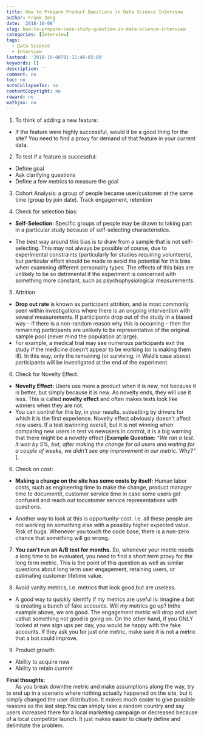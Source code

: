 ```yaml
---
title: How to Prepare Product Questions in Data Science Interview
author: Frank Zeng
date: '2018-10-08'
slug: how-to-prepare-case-study-question-in-data-science-interview
categories: [Interview]
tags:
  - Data Science
  - Interview
lastmod: '2018-10-08T01:12:48-05:00'
keywords: []
description: ''
comment: no
toc: no
autoCollapseToc: no
contentCopyright: no
reward: no
mathjax: no
---
```


<!--more-->

1. To think of adding a new feature:

 * If the feature were highly successful, would it be a good thing for the site? You need to find a proxy for demand of that feature in your current data.

2. To test if a feature is successful:
  * Define goal
  * Ask clarifying questions
  * Define a few metrics to measure the goal

3. Cohort Analysis: a group of people became user/customer at the same time (group by join date). Track engagement, retention


4. Check for selection bias:
 * **Self-Selection**: Specific groups of people may be drawn to taking part in a particular study because of self-selecting characteristics.
 
  * The best way around this bias is to draw from a sample that is not self-selecting. This may not always be possible of course, due to experimental constraints (particularly for studies requiring volunteers), but particular effort should be made to avoid the potential for this bias when examining different personality types. The effects of this bias are unlikely to be so detrimental if the experiment is concerned with something more constant, such as psychophysiological measurements.

5. Attrition
  * **Drop out rate** is known as participant attrition, and is most commonly seen within investigations where there is an ongoing intervention with several measurements. If participants drop out of the study in a biased way – if there is a non-random reason why this is occurring – then the remaining participants are unlikely to be representative of the original sample pool (never mind the population at large).
  * For example, a medical trial may see numerous participants exit the study if the medicine doesn’t appear to be working (or is making them ill). In this way, only the remaining (or surviving, in Wald’s case above) participants will be investigated at the end of the experiment.


6. Check for Novelty Effect. 
  * **Novelty Effect:** Users use more a product when it is new, not because it is better, but simply because it is new. As novelty ends, they will use it less. This is called **novelty effect** and often makes tests look like winners when they are not.
  * You can control for this by, in your results, subsetting by drivers for which it is the first experience. Novelty effect obviously doesn't affect new users. If a test iswinning overall, but it is not winning when comparing new users in test vs newusers in control, it is a big warning that there might be a novelty effect [**Example Question:** *"We ran a test. It won by 5%, but, after making the change for all users and waiting for a couple of weeks, we didn't see any improvement in our metric. Why?"* ].


[comment]: <> (Check if you can simply randomly split users, mentally take extreme cases. Let's say the new product has a bug and it is unusable. Or the new product is amazing and test users will use it 24/7. Will these options have any effect on the control group? If the answer is yes, you can't just randomly split users.)

6. Check on cost:
 * **Making a change on the site has some costs by itself:**
Human labor costs, such as engineering time to make the change, product manager time to documentit, customer service time in case some users get confused and reach out tocustomer service representatives with questions.

  * Another way to look at this is opportunity-cost. I.e. all these people are not working on something else with a possibly higher expected value. Risk of bugs. Whenever you touch the code base, there is a non-zero chance that something will go wrong.

7. **You can't run an A/B test for months.** So, whenever your metric needs a long time to be evaluated, you need to find a short term proxy for the long term metric. This is the point of this question as well as similar questions about long term user engagement, retaining users, or estimating customer lifetime value.

8. Avoid vanity metrics, i.e. metrics that look good,but are useless. 

  * A good way to quickly identify if my metrics are useful is: imagine a bot is creating a bunch of fake accounts. Will my metrics go up? Inthe example above, we are good. The engagement metric will drop and alert usthat something not good is going on. On the other hand, if you ONLY looked at new sign ups per day, you would be happy with the fake accounts. If they ask you for just one metric, make sure it is not a metric that a bot could improve.

9. Product growth:
  * Ability to acquire new     
  * Ability to retain current

**Final thoughts:**
<br/>
&nbsp;&nbsp;&nbsp;&nbsp;&nbsp;&nbsp;As you break downthe metric and make assumptions along the way, try to end up in a scenario where nothing actually happened on the site, but it simply changed the user distribution. It makes much easier to give possible reasons as the last step.You can simply take a random country and say users increased there for a local marketing campaign or decreased because of a local competitor launch. It just makes easier to clearly define and delimitate the problem.
